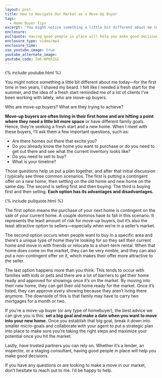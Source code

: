 ```yaml
---
layout: post
title: How to Navigate Our Market as a Move-Up Buyer
tags:
  - Home Buyer Tips
excerpt: 'You might notice something a little bit different about me today—for the first time in two years, I shaved my beard. I felt like I needed a fresh start for the summer, and the idea of a fresh start reminded me of a lot of clients I’ve been working with lately, who are move-up buyers.'
enclosure:
pullquote: Having good people in place will help you make good decisions.
enclosure_type: video/mp4
enclosure_time:
use_youtube_image: true
youtube_alternate_image:
youtube_code: Zm6-WP0XZGI
---
```



{% include youtube.html %}

You might notice something a little bit different about me today—for the first time in two years, I shaved my beard. I felt like I needed a fresh start for the summer, and the idea of a fresh start reminded me of a lot of clients I’ve been working with lately, who are move-up buyers.

Who are move-up buyers? What are they trying to achieve?

**Move-up buyers are often living in their first home and are hitting a point where they need a little bit more space** or have different family goals. Hence, they’re seeking a fresh start and a new home. When I meet with these buyers, I’ll ask them a few important questions, such as:

* Are there homes out there that excite you?
* Do you already know the home you want to purchase or do you need to get out there and see what the current inventory looks like?
* Do you need to sell to buy?
* What is your timeline?

Those questions help us put a plan together, and after that initial discussion I typically see three common scenarios. The first is putting a contingent offer on a new home, then settling on the old home and new home on the same day. The second is selling first and then buying. The third is buying first and then selling. **Each option has its advantages and disadvantages.**

{% include pullquote.html %}

The first option means the purchase of your next home is contingent on the sale of your current home. A couple dominos have to fall in this scenario. It represents the least amount of risk for move-up buyers, but it’s also the least attractive option to sellers—especially when we’re in a seller’s market.

The second option occurs when people want to buy in a specific area and there’s a unique type of home they’re looking for so they sell their current home and move in with friends or relocate to a short-term rental. When that home does come on the market, they can be very nimble, and they can also put a non-contingent offer on it, which makes their offer more attractive to the seller.

The last option happens more than you think. This tends to occur with families with kids or pets and there are a lot of barriers to get their home ready and approved for showings once it’s on the market. By moving into their new home, they can get their old home ready for the market. Once it’s listed, they can approve every showing because they aren’t living there anymore. The downside of this is that family may have to carry two mortgages for a month or two.

If you’re a move-up buyer (or any type of homebuyer), the best advice we can give you is this: **set a big goal and make a date when you want to move into your new home.** Once you establish that big goal, break it down into smaller micro-goals and collaborate with your agent to put a strategic plan into place to make sure you’re taking the right steps and maximize your potential once you hit the market.

Lastly, have trusted partners you can rely on. Whether it’s a lender, an inspector, or a staging consultant, having good people in place will help you make good decisions.

If you have any questions or are looking to make a move in our market, don’t hesitate to reach out to me. I’d be happy to help.